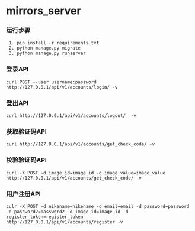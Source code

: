 # mirrors_server

### 运行步骤
```
 1. pip install -r requirements.txt
 2. python manage.py migrate
 3. python manage.py runserver
```

### 登录API
```
curl POST --user username:password http://127.0.0.1/api/v1/accounts/login/ -v
```

### 登出API
```
curl http://127.0.0.1/api/v1/accounts/logout/  -v
```

### 获取验证码API
```
curl http://127.0.0.1/api/v1/accounts/get_check_code/ -v
```

### 校验验证码API
```
curl -X POST -d image_id=image_id -d image_value=image_value http://127.0.0.1/api/v1/accounts/get_check_code/ -v
```

### 用户注册API
```
culr -X POST -d nikename=nikename -d email=email -d password=password -d password2=password2 -d image_id=image_id -d register_token=register_token http://127.0.0.1/api/v1/accounts/register -v
```
